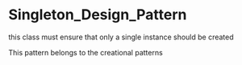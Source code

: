 # Singleton_Design_Pattern

this class must ensure that only a single instance should be created

This pattern belongs to the creational patterns
